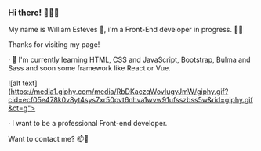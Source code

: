 ### Hi there! 👋👋👋

My name is William Esteves :bearded_person:, i'm a Front-End developer in progress.  :man_technologist:

Thanks for visiting my page! 

· 🌱 I'm currently learning HTML, CSS and JavaScript, Bootstrap, Bulma and Sass and soon some        framework like React or Vue.

![alt text](https://media1.giphy.com/media/RbDKaczqWovIugyJmW/giphy.gif?cid=ecf05e478k0v8yt4sys7xr50pvt6nhva1wvw91ufsszbss5w&rid=giphy.gif&ct=g">

· I want to be a professional Front-end developer.

Want to contact me? 📫💬


